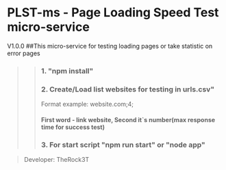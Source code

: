 PLST-ms - Page Loading Speed Test micro-service
==
V1.0.0
##This micro-service for testing loading pages or take statistic on error pages
>>### 1. "npm install"
>>### 2. Create/Load list websites for testing in urls.csv"
>>Format example: website.com;4;
>>#### First word - link website, Second it`s number(max response time for success test)
>>### 3. For start script "npm run start" or "node app"

>Developer: TheRock3T